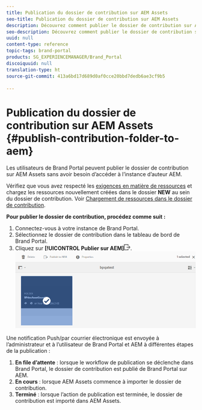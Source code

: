 ```yaml
---
title: Publication du dossier de contribution sur AEM Assets
seo-title: Publication du dossier de contribution sur AEM Assets
description: Découvrez comment publier le dossier de contribution sur AEM Assets dans Brand Portal.
seo-description: Découvrez comment publier le dossier de contribution sur AEM Assets dans Brand Portal.
uuid: null
content-type: reference
topic-tags: brand-portal
products: SG_EXPERIENCEMANAGER/Brand_Portal
discoiquuid: null
translation-type: ht
source-git-commit: 413a6bd17d689d0af0cce20bbd7dedb6ae3cf9b5

---
```



# Publication du dossier de contribution sur AEM Assets {#publish-contribution-folder-to-aem}

Les utilisateurs de Brand Portal peuvent publier le dossier de contribution sur AEM Assets sans avoir besoin d’accéder à l’instance d’auteur AEM.

Vérifiez que vous avez respecté les [exigences en matière de ressources](brand-portal-download-asset-requirements.md) et chargez les ressources nouvellement créées dans le dossier **NEW** au sein du dossier de contribution. Voir [Chargement de ressources dans le dossier de contribution](brand-portal-upload-assets-to-contribution-folder.md).

**Pour publier le dossier de contribution, procédez comme suit :**

1. Connectez-vous à votre instance de Brand Portal.
1. Sélectionnez le dossier de contribution dans le tableau de bord de Brand Portal.
1. Cliquez sur **[!UICONTROL Publier sur AEM]**![](assets/export.png).
   ![](assets/publish-contribution-folder-to-aem.png)

Une notification Push/par courrier électronique est envoyée à l’administrateur et à l’utilisateur de Brand Portal et AEM à différentes étapes de la publication :
1. **En file d’attente** : lorsque le workflow de publication se déclenche dans Brand Portal, le dossier de contribution est publié de Brand Portal sur AEM.
1. **En cours** : lorsque AEM Assets commence à importer le dossier de contribution.
1. **Terminé** : lorsque l’action de publication est terminée, le dossier de contribution est importé dans AEM Assets.


